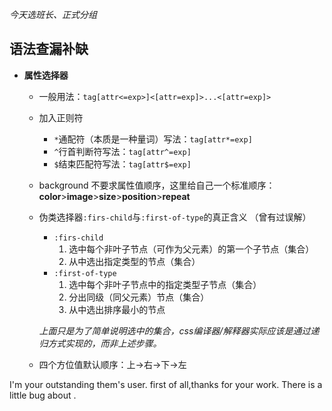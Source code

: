 *今天选班长、正式分组*

## 语法查漏补缺

- **属性选择器**

  - 一般用法：`tag[attr<=exp>]<[attr=exp]>...<[attr=exp]>`

  - 加入正则符

    - `*`通配符（本质是一种量词）写法：`tag[attr*=exp]`
    - `^`行首判断符写法：`tag[attr^=exp]`
    - `$`结束匹配符写法：`tag[attr$=exp]`

  - background 不要求属性值顺序，这里给自己一个标准顺序：  **color**>**image**>**size**>**position**>**repeat**

  - 伪类选择器`:firs-child`与`:first-of-type`的真正含义 （曾有过误解）
  
    - `:firs-child`
      1. 选中每个非叶子节点（可作为父元素）的第一个子节点（集合）
      2. 从中选出指定类型的节点（集合）
    - `:first-of-type`
      1. 选中每个非叶子节点中的指定类型子节点（集合）
      2. 分出同级（同父元素）节点（集合）
      3. 从中选出排序最小的节点
  
    *上面只是为了简单说明选中的集合，css编译器/解释器实际应该是通过递归方式实现的，而非上述步骤。*
  
  - 四个方位值默认顺序：上->右->下->左

I'm your outstanding them's user. first of all,thanks for your work. There is a little bug about .


